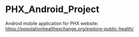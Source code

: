 # PHX_Android_Project
Android mobile application for PHX website: https://populationhealthexchange.org/explore-public-health/
